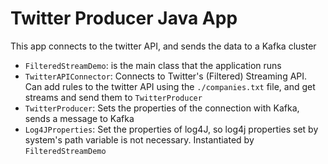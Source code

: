 # Twitter Producer Java App

This app connects to the twitter API, and sends the data to a Kafka cluster

* `FilteredStreamDemo`: is the main class that the application runs
* `TwitterAPIConnector`: Connects to Twitter's (Filtered) Streaming API. Can add rules to the twitter API using the `./companies.txt` file, and get streams and send them to `TwitterProducer`
* `TwitterProducer`: Sets the properties of the connection with Kafka, sends a message to Kafka
* `Log4JProperties`: Set the properties of log4J, so log4j properties set by system's path variable is not necessary. Instantiated by `FilteredStreamDemo` 

